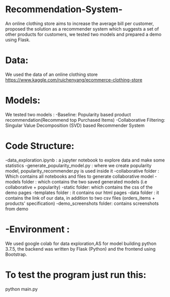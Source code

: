 # Recommendation-System-
An online clothing store aims to increase the average bill per customer, proposed the solution as a recommender system which suggests a set of other products for customers, we tested two models and prepared a demo using Flask. 

# Data:
We used the data of an online clothing store 
https://www.kaggle.com/ruichenyang/ecommerce-clothing-store

# Models:
We tested two models :
-Baseline: Popularity based product recommendation(Recommend top Purchased Items)
-Collaborative Filtering: Singular Value Decomposition (SVD) based Recommender System


# Code Structure:
-data_exploration.ipynb : a jupyter notebook to explore data and make some statistics 
-generate_popularity_model.py : where we create popularity model, popularity_recommender.py is used inside it 
-collaborative folder : Which contains all notebooks and files to generate collaborative model 
-models folder : which contains the two saved generated models (i.e collaborative + popularity)
-static folder: which contains the css of the demo pages 
-templates folder : it contains our html pages 
-data folder : it contains the link of our data, in addition to two csv files (orders_items + products' specification) 
-demo_screenshots folder: contains screenshots from demo 


# -Environment : 
We used google colab for data exploration,AS for model building python 3.7.5, the backend was written by Flask (Python) and the frontend using Bootstrap.

# To test the program just run this:
python main.py
